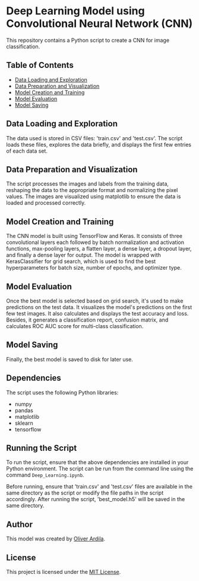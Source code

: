# Deep Learning Model using Convolutional Neural Network (CNN)

This repository contains a Python script to create a CNN for image classification.

## Table of Contents
- [Data Loading and Exploration](#data-loading-and-exploration)
- [Data Preparation and Visualization](#data-preparation-and-visualization)
- [Model Creation and Training](#model-creation-and-training)
- [Model Evaluation](#model-evaluation)
- [Model Saving](#model-saving)

## Data Loading and Exploration

The data used is stored in CSV files: 'train.csv' and 'test.csv'. The script loads these files, explores the data briefly, and displays the first few entries of each data set.

## Data Preparation and Visualization

The script processes the images and labels from the training data, reshaping the data to the appropriate format and normalizing the pixel values. The images are visualized using matplotlib to ensure the data is loaded and processed correctly.

## Model Creation and Training

The CNN model is built using TensorFlow and Keras. It consists of three convolutional layers each followed by batch normalization and activation functions, max-pooling layers, a flatten layer, a dense layer, a dropout layer, and finally a dense layer for output. The model is wrapped with KerasClassifier for grid search, which is used to find the best hyperparameters for batch size, number of epochs, and optimizer type.

## Model Evaluation

Once the best model is selected based on grid search, it's used to make predictions on the test data. It visualizes the model's predictions on the first few test images. It also calculates and displays the test accuracy and loss. Besides, it generates a classification report, confusion matrix, and calculates ROC AUC score for multi-class classification.

## Model Saving

Finally, the best model is saved to disk for later use.

## Dependencies

The script uses the following Python libraries:
- numpy
- pandas
- matplotlib
- sklearn
- tensorflow

## Running the Script

To run the script, ensure that the above dependencies are installed in your Python environment. The script can be run from the command line using the command `Deep_Learning.ipynb`.

Before running, ensure that 'train.csv' and 'test.csv' files are available in the same directory as the script or modify the file paths in the script accordingly. After running the script, 'best_model.h5' will be saved in the same directory.

## Author

This model was created by [Oliver Ardila](https://github.com/oardilac).

## License

This project is licensed under the [MIT License](LICENSE).
